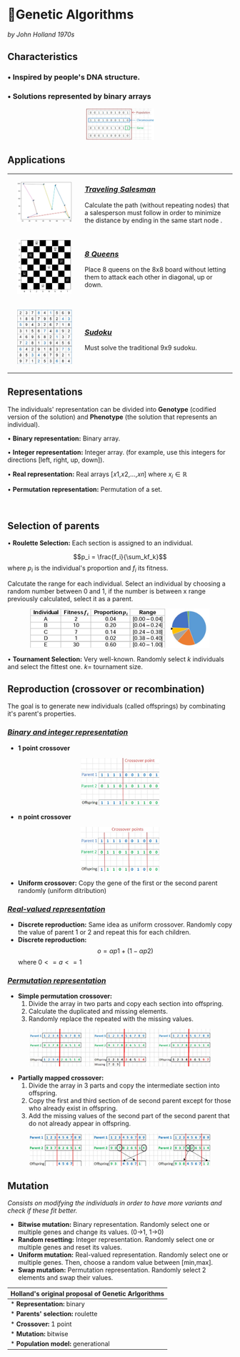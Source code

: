 # 🧬Genetic Algorithms

_by John Holland 1970s_

## **Characteristics**
 ### • Inspired by people's DNA structure.
 ### • Solutions represented by binary arrays
<p align="center">
    <img width="30%" src="imgs/1.jpg"> </img>
</p>


##  **Applications**

<table><tr><td>

<p align="center">
        <img width="80%" src="imgs/TravelingSalesman.jpg"> </img>
</p>

</td><td>

### <u> _[Traveling Salesman](https://github.com/saracarolina12/IA_School/blob/master/Semestres/Optimizaci%C3%B3n%20y%20Metaheur%C3%ADsticas%20II/Code/Evolutionary%20Computation/Genetic%20Algorithms/TravelerSalesman/TravelerSalesman.ipynb)_ </u>
Calculate the path (without repeating nodes) that a salesperson must follow in order to minimize the distance by ending in the same start node . 

</td><tr>

<tr><td>

<p align="center">
        <img width="80%" src="imgs/8Queens.png"> </img>
</p>

</td><td>

### <u> _[8 Queens](https://github.com/saracarolina12/IA_School/blob/master/Semestres/Optimizaci%C3%B3n%20y%20Metaheur%C3%ADsticas%20II/Code/Evolutionary%20Computation/Genetic%20Algorithms/8Queens/8Queens.ipynb)_ </u> 
Place 8 queens on the 8x8 board without letting them to attack each other in diagonal, up or down.

</td><tr>

<tr><td>

<p align="center">
        <img width="80%" src="imgs/sudoku.png"> </img>
</p>

</td><td>

### <u> _[Sudoku](https://www.researchgate.net/publication/311250094/figure/fig1/AS:550057118101504@1508155244101/A-Sudoku-with-17-clues-and-its-unique-solution.png)_ </u>
Must solve the traditional 9x9 sudoku.
</td><tr>


</table>


##  **Representations**
The individuals' representation can be divided into **Genotype** (codified version of the solution) and **Phenotype** (the solution that represents an individual).

• **Binary representation:** Binary array. 

• **Integer representation:** Integer array. (for example, use this integers for directions [left, right, up, down]).

• **Real representation:** Real arrays  [𝑥1,𝑥2,…,𝑥𝑛] where $x_i ∈ ℝ$

• **Permutation representation:** Permutation of a set.


</br>

## **Selection of parents**
• **Roulette Selection:** Each section is assigned to an individual.

$$p_i = \frac{f_i}{\sum_kf_k}$$
where $p_i$ is the individual's proportion and $f_i$ its fitness.

Calcutate the range for each individual. Select an individual by choosing a random number between 0 and 1, if the number is between x range previously calculated, select it as a parent.
<p align="center">
    <img width="60%" src="imgs/rouletteSelection_2.jpg"> </img>
    <img width="19%" src="imgs/rouletteSelection.jpg"> </img>
</p>

• **Tournament Selection:** Very well-known. Randomly select $k$ individuals and select the fittest one. $k =$ tournament size.



## **Reproduction (crossover or recombination)**
The goal is to generate new individuals (called offsprings) by combinating it's parent's properties.

### <u>*Binary and integer representation*</u>
* **1 point crossover**
<p align="center">
    <img width="35%" src="imgs/1point_crossover.jpg"> </img>
</p>

* **n point crossover**
<p align="center">
    <img width="35%" src="imgs/npoint_crossover.jpg"> </img>
</p>

* **Uniform crossover:** Copy the gene of the first or the second parent randomly (uniform ditribution)


### <u>*Real-valued representation*</u>
* **Discrete reproduction:** Same idea as uniform crossover. Randomly copy the value of parent 1 or 2 and repeat this for each children.
* **Discrete reproduction:** $$o = \alpha p1 + (1-\alpha p2)$$ where $0<=a<=1$

### <u>*Permutation representation*</u>
* **Simple permutation crossover:** 
    1. Divide the array in two parts and copy each section into offspring.
    2. Calculate the duplicated and missing elements.
    3. Randomly replace the repeated with the missing values.
<p align="center">
    <img width="80%" src="imgs/SPC.jpg"> </img>
</p>

* **Partially mapped crossover:** 
    1. Divide the array in 3 parts and copy the intermediate section into offspring.
    2. Copy the first and third section of de second parent except for those who already exist in offspring.
    3. Add the missing values of the second part of the second parent that do not already appear in offspring.
<p align="center">
    <img width="80%" src="imgs/PMC.jpg"> </img>
</p>



## **Mutation**
_Consists on modifying the individuals in order to have more variants and check if these fit better._
* **Bitwise mutation:** Binary representation. Randomly select one or multiple genes and change its values. (0->1, 1->0)
* **Random resetting:** Integer representation. Randomly select one or multiple genes and reset its values.
* **Uniform mutation:** Real-valued representation. Randomly select one or multiple genes. Then, choose a random value between [min,max].
* **Swap mutation:** Permutation representation. Randomly select 2 elements and swap their values.
<!-- --- -->
<p align="center">

| Holland's original proposal of Genetic Arlgorithms        
| --------------------------------------------------------
| * **Representation:** binary
| * **Parents' selection:** roulette
| * **Crossover:** 1 point
| * **Mutation:** bitwise
| * **Population model:** generational

</p>

<!-- --- -->